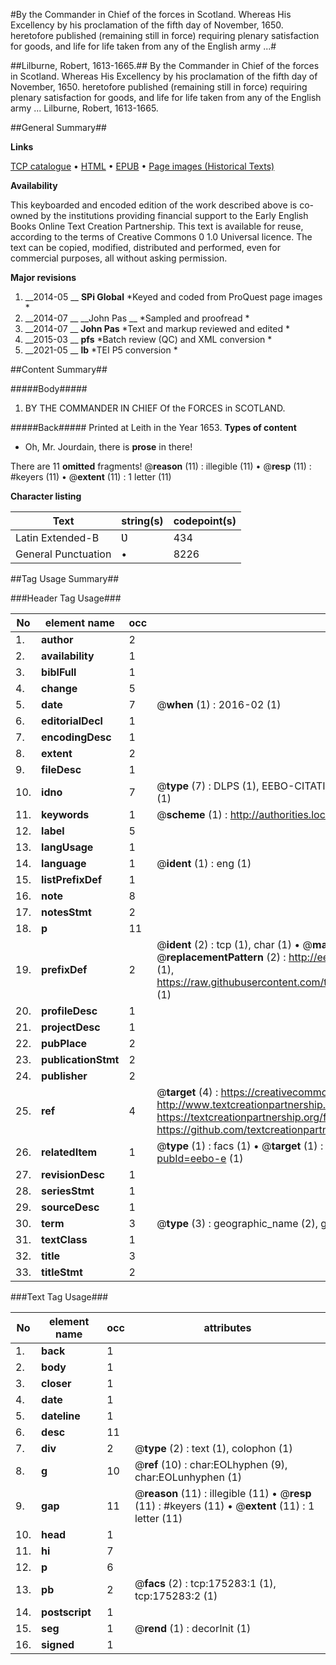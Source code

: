 #By the Commander in Chief of the forces in Scotland. Whereas His Excellency by his proclamation of the fifth day of November, 1650. heretofore published (remaining still in force) requiring plenary satisfaction for goods, and life for life taken from any of the English army ...#

##Lilburne, Robert, 1613-1665.##
By the Commander in Chief of the forces in Scotland. Whereas His Excellency by his proclamation of the fifth day of November, 1650. heretofore published (remaining still in force) requiring plenary satisfaction for goods, and life for life taken from any of the English army ...
Lilburne, Robert, 1613-1665.

##General Summary##

**Links**

[TCP catalogue](http://www.ota.ox.ac.uk/tcp/)  • 
[HTML](http://tei.it.ox.ac.uk/tcp/Texts-HTML/free/B04/B04039.html)  • 
[EPUB](http://tei.it.ox.ac.uk/tcp/Texts-EPUB/free/B04/B04039.epub) • 
[Page images (Historical Texts)](https://historicaltexts.jisc.ac.uk/eebo-51617593e)

**Availability**

This keyboarded and encoded edition of the work described above is co-owned by the
    institutions providing financial support to the Early English Books Online Text Creation
    Partnership. This text is available for reuse, according to the terms of  Creative Commons 0 1.0 Universal
    licence. The text can be copied, modified, distributed and performed, even for commercial
    purposes, all without asking permission.

**Major revisions**

1. __2014-05 __ __SPi Global__ *Keyed and coded from ProQuest page images *
1. __2014-07 __ __John Pas __ *Sampled and proofread *
1. __2014-07 __ __John Pas__ *Text and markup reviewed and edited *
1. __2015-03 __ __pfs__ *Batch review (QC) and XML conversion *
1. __2021-05 __ __lb__ *TEI P5 conversion *

##Content Summary##

#####Body#####

1. BY THE COMMANDER IN CHIEF Of the FORCES in SCOTLAND.

#####Back#####
Printed at Leith in the Year 1653.
**Types of content**

  * Oh, Mr. Jourdain, there is **prose** in there!

There are 11 **omitted** fragments! 
 @__reason__ (11) : illegible (11)  •  @__resp__ (11) : #keyers (11)  •  @__extent__ (11) : 1 letter (11)

**Character listing**


|Text|string(s)|codepoint(s)|
|---|---|---|
|Latin Extended-B|Ʋ|434|
|General Punctuation|•|8226|

##Tag Usage Summary##

###Header Tag Usage###

|No|element name|occ|attributes|
|---|---|---|---|
|1.|__author__|2||
|2.|__availability__|1||
|3.|__biblFull__|1||
|4.|__change__|5||
|5.|__date__|7| @__when__ (1) : 2016-02 (1)|
|6.|__editorialDecl__|1||
|7.|__encodingDesc__|1||
|8.|__extent__|2||
|9.|__fileDesc__|1||
|10.|__idno__|7| @__type__ (7) : DLPS (1), EEBO-CITATION (1), VID (1), EEBO-PROQUEST (1), STC (2), OCLC (1)|
|11.|__keywords__|1| @__scheme__ (1) : http://authorities.loc.gov/ (1)|
|12.|__label__|5||
|13.|__langUsage__|1||
|14.|__language__|1| @__ident__ (1) : eng (1)|
|15.|__listPrefixDef__|1||
|16.|__note__|8||
|17.|__notesStmt__|2||
|18.|__p__|11||
|19.|__prefixDef__|2| @__ident__ (2) : tcp (1), char (1)  •  @__matchPattern__ (2) : ([0-9\-]+):([0-9IVX]+) (1), (.+) (1)  •  @__replacementPattern__ (2) : http://eebo.chadwyck.com/downloadtiff?vid=$1&page=$2 (1), https://raw.githubusercontent.com/textcreationpartnership/Texts/master/tcpchars.xml#$1 (1)|
|20.|__profileDesc__|1||
|21.|__projectDesc__|1||
|22.|__pubPlace__|2||
|23.|__publicationStmt__|2||
|24.|__publisher__|2||
|25.|__ref__|4| @__target__ (4) : https://creativecommons.org/publicdomain/zero/1.0/ (1), http://www.textcreationpartnership.org/docs/. (1), https://textcreationpartnership.org/faq/#faq05 (1), https://github.com/textcreationpartnership (1)|
|26.|__relatedItem__|1| @__type__ (1) : facs (1)  •  @__target__ (1) : https://data.historicaltexts.jisc.ac.uk/view?pubId=eebo-e (1)|
|27.|__revisionDesc__|1||
|28.|__seriesStmt__|1||
|29.|__sourceDesc__|1||
|30.|__term__|3| @__type__ (3) : geographic_name (2), genre_form (1)|
|31.|__textClass__|1||
|32.|__title__|3||
|33.|__titleStmt__|2||


###Text Tag Usage###

|No|element name|occ|attributes|
|---|---|---|---|
|1.|__back__|1||
|2.|__body__|1||
|3.|__closer__|1||
|4.|__date__|1||
|5.|__dateline__|1||
|6.|__desc__|11||
|7.|__div__|2| @__type__ (2) : text (1), colophon (1)|
|8.|__g__|10| @__ref__ (10) : char:EOLhyphen (9), char:EOLunhyphen (1)|
|9.|__gap__|11| @__reason__ (11) : illegible (11)  •  @__resp__ (11) : #keyers (11)  •  @__extent__ (11) : 1 letter (11)|
|10.|__head__|1||
|11.|__hi__|7||
|12.|__p__|6||
|13.|__pb__|2| @__facs__ (2) : tcp:175283:1 (1), tcp:175283:2 (1)|
|14.|__postscript__|1||
|15.|__seg__|1| @__rend__ (1) : decorInit (1)|
|16.|__signed__|1||
